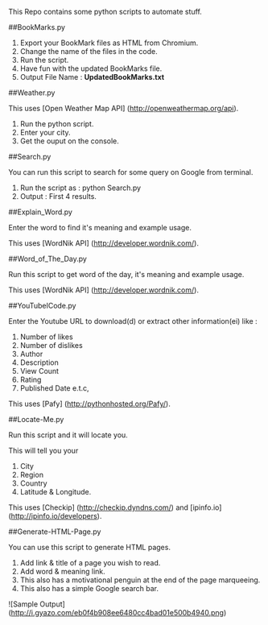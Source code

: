 This Repo contains some python scripts to automate stuff.

##BookMarks.py

1. Export your BookMark files as HTML from Chromium. 
2. Change the name of the files in the code. 
3. Run the script.
4. Have fun with the updated BookMarks file. 
5. Output File Name : **UpdatedBookMarks.txt**

##Weather.py

This uses [Open Weather Map API] (http://openweathermap.org/api).

1. Run the python script.
2. Enter your city.
3. Get the ouput on the console.

##Search.py

You can run this script to search for some query on Google from terminal.

1. Run the script as : python Search.py
2. Output : First 4 results.

##Explain_Word.py

Enter the word to find it's meaning and example usage.

This uses [WordNik API] (http://developer.wordnik.com/).

##Word_of_The_Day.py

Run this script to get word of the day, it's meaning and example usage.

This uses [WordNik API] (http://developer.wordnik.com/).

##YouTubeICode.py

Enter the Youtube URL to download(d) or extract other information(ei) like :

1. Number of likes
2. Number of dislikes
3. Author
4. Description
5. View Count
6. Rating 
7. Published Date e.t.c,

This uses [Pafy] (http://pythonhosted.org/Pafy/).

##Locate-Me.py

Run this script and it will locate you. 

This will tell you your 

1. City
2. Region
3. Country
4. Latitude & Longitude.

This uses [Checkip] (http://checkip.dyndns.com/) and [ipinfo.io] (http://ipinfo.io/developers).

##Generate-HTML-Page.py

You can use this script to generate HTML pages. 

1. Add link & title of a page you wish to read.
2. Add word & meaning link.
3. This also has a motivational penguin at the end of the page marqueeing.
4. This also has a simple Google search bar.

![Sample Output] (http://i.gyazo.com/eb0f4b908ee6480cc4bad01e500b4940.png)
